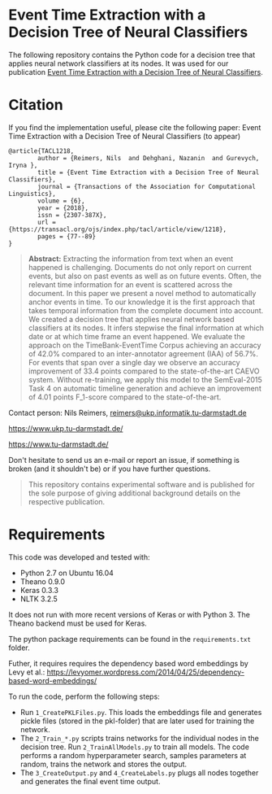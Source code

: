 # Event Time Extraction with a Decision Tree of Neural Classifiers
The following repository contains the Python code for a decision tree that applies neural network classifiers at its nodes. It was used for our publication [Event Time Extraction with a Decision Tree of Neural Classifiers](https://transacl.org/ojs/index.php/tacl/article/download/1218/282).


# Citation
If you find the implementation useful, please cite the following paper: Event Time Extraction with a Decision Tree of Neural Classifiers (to appear)

```
@article{TACL1218,
        author = {Reimers, Nils  and Dehghani, Nazanin  and Gurevych, Iryna },
        title = {Event Time Extraction with a Decision Tree of Neural Classifiers},
        journal = {Transactions of the Association for Computational Linguistics},
        volume = {6},
        year = {2018},
        issn = {2307-387X},
        url = {https://transacl.org/ojs/index.php/tacl/article/view/1218},
        pages = {77--89}
}
``` 

> **Abstract:** Extracting the information from text when an event happened is challenging. Documents do not only report on current events, but also on past events as well as on future events. Often, the relevant time information for an event is scattered across the document. In this paper we present a novel method to automatically anchor events in time. To our knowledge it is the first approach that takes temporal information from the complete document into account. We created a decision tree that applies neural network based classifiers at its nodes. It infers stepwise the final information at which date or at which time frame an event happened. We evaluate the approach on the TimeBank-EventTime Corpus achieving an accuracy of 42.0% compared to an inter-annotator agreement (IAA) of 56.7%. For events that span over a single day we observe an accuracy improvement of 33.4 points compared to the state-of-the-art CAEVO system. Without re-training, we apply this model to the SemEval-2015 Task 4 on automatic timeline generation and achieve an improvement of 4.01 points F_1-score compared to the state-of-the-art.


Contact person: Nils Reimers, reimers@ukp.informatik.tu-darmstadt.de

https://www.ukp.tu-darmstadt.de/

https://www.tu-darmstadt.de/


Don't hesitate to send us an e-mail or report an issue, if something is broken (and it shouldn't be) or if you have further questions.

> This repository contains experimental software and is published for the sole purpose of giving additional background details on the respective publication. 


# Requirements

This code was developed and tested with:
- Python 2.7 on Ubuntu 16.04
- Theano 0.9.0
- Keras 0.3.3
- NLTK 3.2.5

It does not run with more recent versions of Keras or with Python 3. The Theano backend must be used for Keras.

The python package requirements can be found in the `requirements.txt` folder.

Futher, it requires requires the dependency based word embeddings by Levy et al.: https://levyomer.wordpress.com/2014/04/25/dependency-based-word-embeddings/

To run the code, perform the following steps:
* Run `1_CreatePKLFiles.py`. This loads the embeddings file and generates pickle files (stored in the pkl-folder) that are later used for training the network.
* The `2_Train_*.py` scripts trains networks for the individual nodes in the decision tree. Run `2_TrainAllModels.py` to train all models. The code performs a random hyperparameter search, samples parameters at random, trains the network and stores the output.
* The `3_CreateOutput.py` and `4_CreateLabels.py` plugs all nodes together and generates the final event time output.

 

